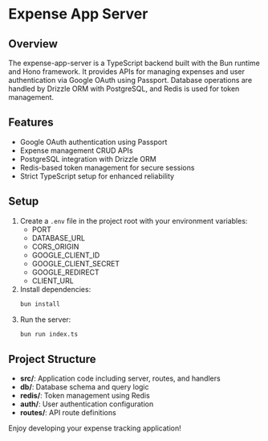 # Expense App Server

## Overview

The expense-app-server is a TypeScript backend built with the Bun runtime and Hono framework. It provides APIs for managing expenses and user authentication via Google OAuth using Passport. Database operations are handled by Drizzle ORM with PostgreSQL, and Redis is used for token management.

## Features

- Google OAuth authentication using Passport
- Expense management CRUD APIs
- PostgreSQL integration with Drizzle ORM
- Redis-based token management for secure sessions
- Strict TypeScript setup for enhanced reliability

## Setup

1. Create a `.env` file in the project root with your environment variables:
   - PORT
   - DATABASE_URL
   - CORS_ORIGIN
   - GOOGLE_CLIENT_ID
   - GOOGLE_CLIENT_SECRET
   - GOOGLE_REDIRECT
   - CLIENT_URL
2. Install dependencies:
   ```bash
   bun install
   ```
3. Run the server:
   ```bash
   bun run index.ts
   ```

## Project Structure

- **src/**: Application code including server, routes, and handlers
- **db/**: Database schema and query logic
- **redis/**: Token management using Redis
- **auth/**: User authentication configuration
- **routes/**: API route definitions

Enjoy developing your expense tracking application!
